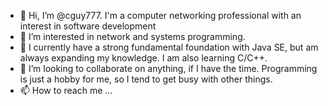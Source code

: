 - 👋 Hi, I’m @cguy777.  I'm a computer networking professional with an interest in software development
- 👀 I’m interested in network and systems programming.
- 🌱 I currently have a strong fundamental foundation with Java SE, but am always expanding my knowledge.  I am also learning C/C++.
- 💞️ I’m looking to collaborate on anything, if I have the time.  Programming is just a hobby for me, so I tend to get busy with other things.
- 📫 How to reach me ...

<!---
cguy777/cguy777 is a ✨ special ✨ repository because its `README.md` (this file) appears on your GitHub profile.
You can click the Preview link to take a look at your changes.
--->
